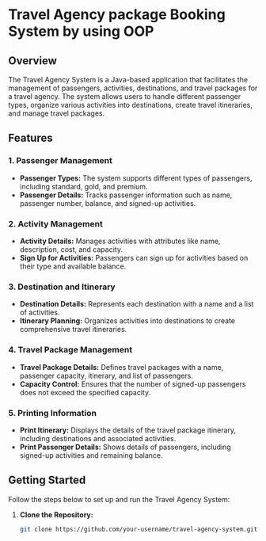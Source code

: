 

# Travel Agency package Booking System by using OOP

## Overview

The Travel Agency System is a Java-based application that facilitates the management of passengers, activities, destinations, and travel packages for a travel agency. The system allows users to handle different passenger types, organize various activities into destinations, create travel itineraries, and manage travel packages.

## Features

### 1. Passenger Management

- **Passenger Types:** The system supports different types of passengers, including standard, gold, and premium.
- **Passenger Details:** Tracks passenger information such as name, passenger number, balance, and signed-up activities.

### 2. Activity Management

- **Activity Details:** Manages activities with attributes like name, description, cost, and capacity.
- **Sign Up for Activities:** Passengers can sign up for activities based on their type and available balance.

### 3. Destination and Itinerary

- **Destination Details:** Represents each destination with a name and a list of activities.
- **Itinerary Planning:** Organizes activities into destinations to create comprehensive travel itineraries.

### 4. Travel Package Management

- **Travel Package Details:** Defines travel packages with a name, passenger capacity, itinerary, and list of passengers.
- **Capacity Control:** Ensures that the number of signed-up passengers does not exceed the specified capacity.

### 5. Printing Information

- **Print Itinerary:** Displays the details of the travel package itinerary, including destinations and associated activities.
- **Print Passenger Details:** Shows details of passengers, including signed-up activities and remaining balance.

## Getting Started

Follow the steps below to set up and run the Travel Agency System:

1. **Clone the Repository:**

   ```bash
   git clone https://github.com/your-username/travel-agency-system.git
